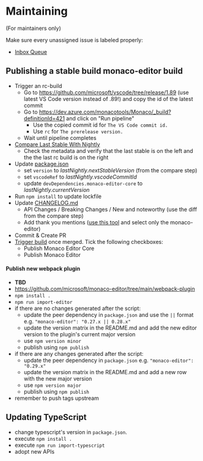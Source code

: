 # Maintaining

(For maintainers only)

Make sure every unassigned issue is labeled properly:

- [Inbox Queue](https://github.com/microsoft/monaco-editor/issues?q=is%3Aissue+is%3Aopen+no%3Aassignee+-label%3Afeature-request+-label%3Aupstream+-label%3A%22info-needed%22++-label%3Abug+)

## Publishing a stable build monaco-editor build

- Trigger an rc-build
  - Go to https://github.com/microsoft/vscode/tree/release/1.89 (use latest VS Code version instead of .89!) and copy the id of the latest commit
  - Go to https://dev.azure.com/monacotools/Monaco/_build?definitionId=421 and click on "Run pipeline"
    - Use the copied commit id for `The VS Code commit id.`
    - Use `rc` for `The prerelease version.`
  - Wait until pipeline completes
- [Compare Last Stable With Nightly](https://microsoft.github.io/monaco-editor/playground.html?source=v0.40.0-dev.20230704#XQAAAAIGBwAAAAAAAABBqQkHQ5NjdMjwa-jY7SIQ9S7DNlzs5W-mwj0fe1ZCDRFc9ws9XQE0SJE1jc2VKxhaLFIw9vEWSxW3yscxAWG5G70rT-mLieOxDi0igaBcv2nRy9q6wT9hrC3N47TPeSd0URO3iwn_firHxVGLm2_8QMEuG2aOJ-jnXkHfLAawVi9XJdfEkOLYHqAT78XFdClh7HNBHFpSfLkCNQ3vE811FAdf6WYL_UK2n1jfGRMcnWqaztoAOTcWNn5qQ9RusryNfDBRqtjOJktItFKSNuOcLg104A0xatH8uXcfAULeE9RZRf41YqC9wbcZDEp7Mnul26YzW_IBv-vL-EGPcEFiu34YZPHQguQiuU8L4VXh7uAtKRWehN9N2m2XFF3yHCBpSGiN8qmBi4HSBRjbhkEKka_icj87t3Lfmg15PMqKgTr7l73XusvkQCZDvqumlN-mcVTZiIdD51m-OFugmn0Cq_ZPU2zq45rRtk1he8PcWiZpPSbCknJsHs4D-mKcc-ypq6CLYlqO8Cvc5lRWzwD-pG6e6uPAQsRAOJ45-mySqhRo_MGJ7aLfkhe7fVn9OvOm6BRsDAYmNVZqpA5aKJzwjeUwQqHwV8CW-b4hrZooiPavu8m2XgbiSW_5nmzbjQ-SaPnBsJxcAewWB_NiYiU3H_Gfhi8K0qQZlBxaetqYX5Ns1Ww6S_By4izRxeEln7McyDQxKk-tnywSCklMhZPiMaR0AZsXs5DQSxGTlB5q61e7Wtxb0RLdk5einYvNwXDooi5Vi5go_ZsO7JYmzylxi-T_hdsPgKNoy6j9IVh5BZb_HgRoaGCrojOWJdYpNNrPJJG_1fyZ8Bk80eYNmHHPJ7Q-pdXqQuAZBdd9Grv4UfXoY1R3Sl529QkIjEHTzgzYGn4C5KE5IGhEfu49Ugy0fFHU-yJGY__aPECJ)
  - Check the metadata and verify that the last stable is on the left and the the last rc build is on the right
- Update [package.json](./package.json)
  - set `version` to _lastNightly.nextStableVersion_ (from the compare step)
  - set `vscodeRef` to _lastNightly.vscodeCommitId_
  - update `devDependencies.monaco-editor-core` to _lastNightly.currentVersion_
- Run `npm install` to update lockfile
- Update [CHANGELOG.md](./CHANGELOG.md)
  - API Changes / Breaking Changes / New and noteworthy (use the diff from the compare step)
  - Add thank you mentions ([use this tool](https://tools.code.visualstudio.com/acknowledgement) and select only the monaco-editor)
- Commit & Create PR
- [Trigger build](https://dev.azure.com/monacotools/Monaco/_build?definitionId=416) once merged. Tick the following checkboxes:
  - Publish Monaco Editor Core
  - Publish Monaco Editor

#### Publish new webpack plugin

- **TBD**
- https://github.com/microsoft/monaco-editor/tree/main/webpack-plugin
- `npm install .`
- `npm run import-editor`
- if there are no changes generated after the script:
  - update the peer dependency in `package.json` and use the `||` format e.g. `"monaco-editor": "0.27.x || 0.28.x"`
  - update the version matrix in the README.md and add the new editor version to the plugin's current major version
  - use `npm version minor`
  - publish using `npm publish`
- if there are any changes generated after the script:
  - update the peer dependency in `package.json` e.g. `"monaco-editor": "0.29.x"`
  - update the version matrix in the README.md and add a new row with the new major version
  - use `npm version major`
  - publish using `npm publish`
- remember to push tags upstream

## Updating TypeScript

- change typescript's version in `package.json`.
- execute `npm install .`
- execute `npm run import-typescript`
- adopt new APIs

